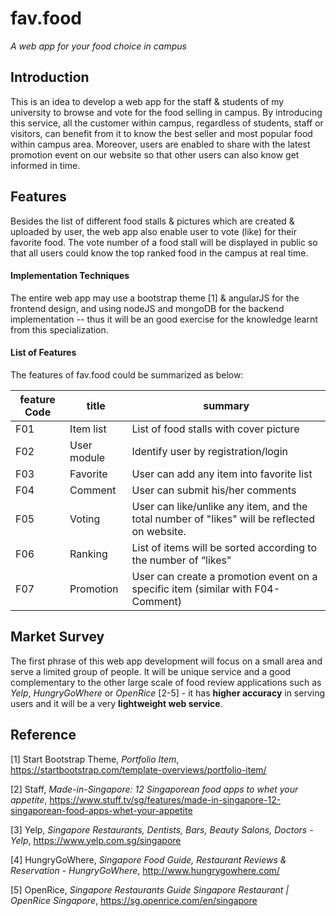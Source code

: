 # fav.food

*A web app for your food choice in campus*

## Introduction

This is an idea to develop a web app for the staff & students of my university to browse and vote for the food selling in campus. By introducing this service, all the customer within campus, regardless of students, staff or visitors, can benefit from it to know the best seller and most popular food within campus area. Moreover, users are enabled to share with the latest promotion event on our website so that other users can also know get informed in time.

## Features

Besides the list of different food stalls & pictures which are created & uploaded by user, the web app also enable user to vote (like) for their favorite food. The vote number of a food stall will be displayed in public so that all users could know the top ranked food in the campus at real time. 

#### Implementation Techniques

The entire web app may use a bootstrap theme [1] & angularJS for the frontend design, and using nodeJS and mongoDB for the backend implementation -- thus it will be an good exercise for the knowledge learnt from this specialization.

#### List of Features

The features of fav.food could be summarized as below:

| feature Code | title       | summary                                  |
| ------------ | ----------- | ---------------------------------------- |
| F01          | Item list   | List of food stalls with cover picture   |
| F02          | User module | Identify user by registration/login      |
| F03          | Favorite    | User can add any item into favorite list |
| F04          | Comment     | User can submit his/her comments         |
| F05          | Voting      | User can like/unlike any item, and the total number of "likes" will be reflected on website. |
| F06          | Ranking     | List of items will be sorted according to the number of “likes" |
| F07          | Promotion   | User can create a promotion event on a specific item (similar with F04-Comment) |

## Market Survey

The first phrase of this web app development will focus on a small area and serve a limited group of people. It will be unique service and a good complementary to the other large scale of food review applications such as *Yelp*, *HungryGoWhere* or *OpenRice* [2-5] - it has **higher accuracy** in serving users and it will be a very **lightweight web service**.

## Reference

[1] Start Bootstrap Theme, *Portfolio Item*, https://startbootstrap.com/template-overviews/portfolio-item/

[2] Staff, *Made-in-Singapore: 12 Singaporean food apps to whet your appetite*, https://www.stuff.tv/sg/features/made-in-singapore-12-singaporean-food-apps-whet-your-appetite

[3] Yelp, *Singapore Restaurants, Dentists, Bars, Beauty Salons, Doctors - Yelp*, https://www.yelp.com.sg/singapore

[4] HungryGoWhere, *Singapore Food Guide, Restaurant Reviews & Reservation - HungryGoWhere*, http://www.hungrygowhere.com/

[5] OpenRice, *Singapore Restaurants Guide Singapore Restaurant | OpenRice Singapore*, https://sg.openrice.com/en/singapore